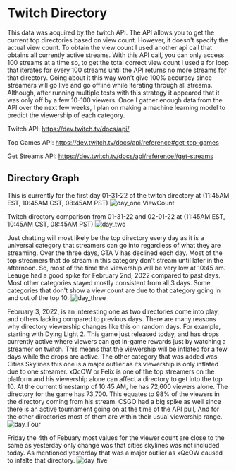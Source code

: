 # Twitch Directory
This data was acquired by the twitch API. The API allows you to get the current top directories based on view count. However, it doesn't specify the actual view count. To obtain the view count I used another api call that obtains all currently active streams. With this API call, you can only access 100 streams at a time so, to get the total correct view count I used a for loop that iterates for every 100 streams until the API returns no more streams for that directory. Going about it this way won't give 100% accuracy since streamers will go live and go offline while iterating through all streams. Although, after running multiple tests with this strategy it appeared that it was only off by a few 10-100 viewers. Once I gather enough data from the API over the next few weeks, I plan on making a machine learning model to predict the viewership of each category.

Twitch API: https://dev.twitch.tv/docs/api/


Top Games API: https://dev.twitch.tv/docs/api/reference#get-top-games


Get Streams API: https://dev.twitch.tv/docs/api/reference#get-streams


## Directory Graph 
This is currently for the first day 01-31-22 of the twitch directory at (11:45AM EST, 10:45AM CST, 08:45AM PST)
![day_one ViewCount](https://user-images.githubusercontent.com/88803320/151845360-33f9e870-cccf-436d-b743-75467aeb831a.png)


Twitch directory comparison from 01-31-22 and 02-01-22 at (11:45AM EST, 10:45AM CST, 08:45AM PST)
![day_two](https://user-images.githubusercontent.com/88803320/152016936-afa46a0d-ceb4-4c31-acc7-81ef7ac1c3f7.png)

Just chatting will most likely be the top directory every day as it is a universal category that streamers can go into regardless of what they are streaming. Over the three days, GTA V has declined each day. Most of the top streamers that do stream in this category don't stream until later in the afternoon. So, most of the time the viewership will be very low at 10:45 am. Leauge had a good spike for February 2nd, 2022 compared to past days. Most other categories stayed mostly consistent from all 3 days. Some categories that don't show a view count are due to that category going in and out of the top 10.
![day_three](https://user-images.githubusercontent.com/88803320/152199209-46831579-c057-4671-b250-17710af0dbbb.png)

February 3, 2022, is an interesting one as two directories come into play, and others lacking compared to previous days. There are many reasons why directory viewership changes like this on random days. For example, starting with Dying Light 2. This game just released today, and has drops currently active where viewers can get in-game rewards just by watching a streamer on twitch. This means that the viewership will be inflated for a few days while the drops are active. The other category that was added was Cities Skylines this one is a major outlier as its viewership is only inflated due to one streamer. xQcOW or Felix is one of the top streamers on the platform and his viewership alone can affect a directory to get into the top 10. At the current timestamp of 10:45 AM, he has 72,600 viewers alone. The directory for the game has 73,700. This equates to 98% of the viewers in the directory coming from his stream. CSGO had a big spike as well since there is an active tournament going on at the time of the API pull, And for the other directories most of them are within their usual viewership range. 
![day_Four](https://user-images.githubusercontent.com/88803320/152388688-c37b9699-b0f2-42d2-bfe7-48244ef8946a.png)


Friday the 4th of Febuary most values for the viewer count are close to the same as yesterday only change was that cities skylines was not included today. As mentioned yesterday that was a major outlier as xQcOW caused to infalte that directory. 
![day_five](https://user-images.githubusercontent.com/88803320/152580128-8cb35099-1705-4938-852b-b38632df089d.png)

